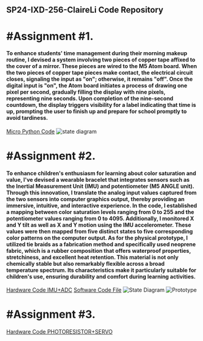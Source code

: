 ## SP24-IXD-256-ClaireLi Code Repository

# #Assignment #1.

#### To enhance students' time management during their morning makeup routine, I devised a system involving two pieces of copper tape affixed to the cover of a mirror. These pieces are wired to the M5 Atom board. When the two pieces of copper tape pieces make contact, the electrical circuit closes, signaling the input as "on"; otherwise, it remains "off". Once the digital input is "on", the Atom board initiates a process of drawing one pixel per second, gradually filling the display with nine pixels, representing nine seconds. Upon completion of the nine-second countdown, the display triggers visibility for a label indicating that time is up, prompting the user to finish up and prepare for school promptly to avoid tardiness.

[Micro Python Code](Assignment%20%231%20/code)
![state diagram](https://github.com/wli14/SP24_IXD256_ClaireLi/assets/158603687/a13db355-3ec4-4e27-8030-f76eedb8df86)

# #Assignment #2.

#### To enhance children's enthusiasm for learning about color saturation and value, I've devised a wearable bracelet that integrates sensors such as the Inertial Measurement Unit (IMU) and potentiometer (M5 ANGLE unit). Through this innovation, I translate the analog input values captured from the two sensors into computer graphics output, thereby providing an immersive, intuitive, and interactive experience. In the code, I established a mapping between color saturation levels ranging from 0 to 255 and the potentiometer values ranging from 0 to 4095. Additionally, I monitored X and Y tilt as well as X and Y motion using the IMU accelerometer. These values were then mapped from five distinct states to five corresponding color patterns on the computer output. As for the physical prototype, I utilized tie braids as a fabrication method and specifically used neoprene fabric, which is a rubber composition that offers waterproof properties, stretchiness, and excellent heat retention. This material is not only chemically stable but also remarkably flexible across a broad temperature spectrum. Its characteristics make it particularly suitable for children's use, ensuring durability and comfort during learning activities.

[Hardware Code IMU+ADC](https://github.com/wli14/SP24_IXD256_ClaireLi/blob/main/wk5%20-%20hw/hardware(IMU%20%2B%20ADC))
[Software Code File](https://github.com/wli14/SP24_IXD256_ClaireLi/tree/main/wk5%20-%20hw/webserial_pyscript_p5)
![State Diagram](https://github.com/wli14/SP24_IXD256_ClaireLi/assets/158603687/82dbd9b9-5dd9-4f7a-beaa-88e01aa7f025)
![Prototype](https://github.com/wli14/SP24_IXD256_ClaireLi/assets/158603687/46276b63-68be-4f5d-877c-69d9b3c59bd0)


# #Assignment #3.

####

[Hardware Code PHOTORESISTOR+SERVO](https://github.com/wli14/SP24_IXD256_ClaireLi/blob/main/w8%20-%20hw/py)

